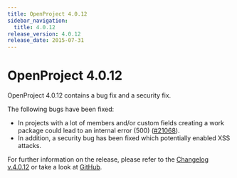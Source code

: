 ```yaml
---
title: OpenProject 4.0.12
sidebar_navigation:
  title: 4.0.12
release_version: 4.0.12
release_date: 2015-07-31
---
```


# OpenProject 4.0.12

OpenProject 4.0.12 contains a bug fix and a security fix.

The following bugs have been fixed:

  - In projects with a lot of members and/or custom fields creating a
    work package could lead to an internal error (500)
    ([#21068](https://community.openproject.org/work_packages/21068)).
  - In addition, a security bug has been fixed which potentially enabled
    XSS attacks.

For further information on the release, please refer to the
[Changelog v.4.0.12](https://community.openproject.org/versions/756)
or take a look at
[GitHub](https://github.com/opf/openproject/tree/v4.0.12).
